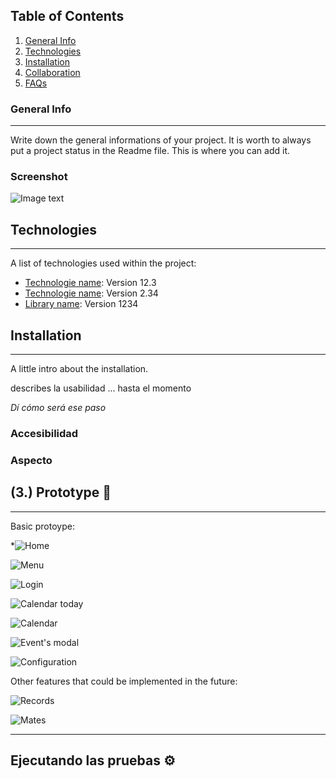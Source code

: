 ## Table of Contents
1. [General Info](#general-info)
2. [Technologies](#technologies)
3. [Installation](#installation)
4. [Collaboration](#collaboration)
5. [FAQs](#faqs)
### General Info
***
Write down the general informations of your project. It is worth to always put a project status in the Readme file. This is where you can add it. 
### Screenshot
![Image text](https://www.united-internet.de/fileadmin/user_upload/Brands/Downloads/Logo_IONOS_by.jpg)
## Technologies
***
A list of technologies used within the project:
* [Technologie name](https://example.com): Version 12.3 
* [Technologie name](https://example.com): Version 2.34
* [Library name](https://example.com): Version 1234
## Installation
***
A little intro about the installation. 

describes la usabilidad ... hasta el momento

_Dí cómo será ese paso_

### Accesibilidad
### Aspecto


## (3.) Prototype 🔧
***
Basic protoype:

*![Home](https://user-images.githubusercontent.com/91074551/141490949-079630b9-44c8-4268-a3f8-eb722faf5314.png)

![Menu](https://user-images.githubusercontent.com/91074551/141491060-9f9055dd-396e-4da8-8277-c5907a366351.png)

![Login](https://user-images.githubusercontent.com/91074551/141491070-ab433462-8a9f-404c-bee4-20bdc51d3541.png)

![Calendar today](https://user-images.githubusercontent.com/91074551/141491089-71fef5b2-3a68-4c09-9357-ced1a3fba3b0.png)

![Calendar](https://user-images.githubusercontent.com/91074551/141491095-63841cbf-fe83-4ac8-9098-b110788bd808.png)

![Event's modal](https://user-images.githubusercontent.com/91074551/141491113-f68a6cf6-356b-4dd9-94c6-5ebf704b4e20.png)

![Configuration](https://user-images.githubusercontent.com/91074551/141491154-2d2b1dc6-e3cf-4a86-9864-2629efcbadc0.png)



Other features that could be implemented in the future:

![Records](https://user-images.githubusercontent.com/91074551/141491416-9e641c5f-be9e-4be8-87a3-1384ea239be7.png)

![Mates](https://user-images.githubusercontent.com/91074551/141491418-5a55d220-7289-46bc-9af3-8253a9e7711c.png)
***

## Ejecutando las pruebas ⚙️
